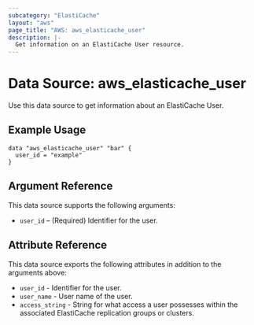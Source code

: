 ```yaml
---
subcategory: "ElastiCache"
layout: "aws"
page_title: "AWS: aws_elasticache_user"
description: |-
  Get information on an ElastiCache User resource.
---
```


# Data Source: aws_elasticache_user

Use this data source to get information about an ElastiCache User.

## Example Usage

```hcl
data "aws_elasticache_user" "bar" {
  user_id = "example"
}
```

## Argument Reference

This data source supports the following arguments:

* `user_id` – (Required) Identifier for the user.

## Attribute Reference

This data source exports the following attributes in addition to the arguments above:

* `user_id` - Identifier for the user.
* `user_name` - User name of the user.
* `access_string` - String for what access a user possesses within the associated ElastiCache replication groups or clusters.
